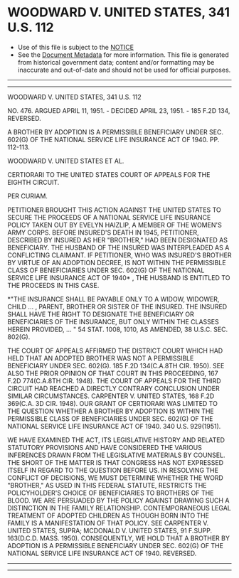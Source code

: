 ---
---

# WOODWARD V. UNITED STATES, 341 U.S. 112

* Use of this file is subject to the [NOTICE](https://github.com/publicdocs/notice/blob/master/NOTICE)
* See the [Document Metadata](../../../) for more information.
  This file is generated from historical government data; content and/or formatting may be inaccurate and out-of-date and should not be used for official purposes.

----------
----------

WOODWARD V. UNITED STATES, 341 U.S. 112

NO. 476.  ARGUED APRIL 11, 1951.  - DECIDED APRIL 23, 1951.  - 185 F.2D 134, REVERSED.

A BROTHER BY ADOPTION IS A PERMISSIBLE BENEFICIARY UNDER SEC. 602(G) OF THE NATIONAL SERVICE LIFE INSURANCE ACT OF 1940.  PP. 112-113.

WOODWARD V. UNITED STATES ET AL.

CERTIORARI TO THE UNITED STATES COURT OF APPEALS FOR THE EIGHTH CIRCUIT.

PER CURIAM.

PETITIONER BROUGHT THIS ACTION AGAINST THE UNITED STATES TO SECURE THE PROCEEDS OF A NATIONAL SERVICE LIFE INSURANCE POLICY TAKEN OUT BY EVELYN HAIZLIP, A MEMBER OF THE WOMEN'S ARMY CORPS.  BEFORE INSURED'S DEATH IN 1945, PETITIONER, DESCRIBED BY INSURED AS HER "BROTHER," HAD BEEN DESIGNATED AS BENEFICIARY.  THE HUSBAND OF THE INSURED WAS INTERPLEADED AS A CONFLICTING CLAIMANT.  IF PETITIONER, WHO WAS INSURED'S BROTHER BY VIRTUE OF AN ADOPTION DECREE, IS NOT WITHIN THE PERMISSIBLE CLASS OF BENEFICIARIES UNDER SEC. 602(G) OF THE NATIONAL SERVICE LIFE INSURANCE ACT OF 1940\* , THE HUSBAND IS ENTITLED TO THE PROCEEDS IN THIS CASE.

\*"THE INSURANCE SHALL BE PAYABLE ONLY TO A WIDOW, WIDOWER, CHILD  ... , PARENT, BROTHER OR SISTER OF THE INSURED.  THE INSURED SHALL HAVE THE RIGHT TO DESIGNATE THE BENEFICIARY OR BENEFICIARIES OF THE INSURANCE, BUT ONLY WITHIN THE CLASSES HEREIN PROVIDED,  ...  "  54 STAT. 1008, 1010, AS AMENDED, 38 U.S.C. SEC. 802(G).

THE COURT OF APPEALS AFFIRMED THE DISTRICT COURT WHICH HAD HELD THAT AN ADOPTED BROTHER WAS NOT A PERMISSIBLE BENEFICIARY UNDER SEC. 602(G).  185 F.2D 134(C.A.8TH CIR. 1950).  SEE ALSO THE PRIOR OPINION OF THAT COURT IN THIS PROCEEDING, 167 F.2D 774(C.A.8TH CIR. 1948).  THE COURT OF APPEALS FOR THE THIRD CIRCUIT HAD REACHED A DIRECTLY CONTRARY CONCLUSION UNDER SIMILAR CIRCUMSTANCES.  CARPENTER V. UNITED STATES, 168 F.2D 369(C.A. 3D CIR. 1948).  OUR GRANT OF CERTIORARI WAS LIMITED TO THE QUESTION WHETHER A BROTHER BY ADOPTION IS WITHIN THE PERMISSIBLE CLASS OF BENEFICIARIES UNDER SEC. 602(G) OF THE NATIONAL SERVICE LIFE INSURANCE ACT OF 1940.  340 U.S. 929(1951).

WE HAVE EXAMINED THE ACT, ITS LEGISLATIVE HISTORY AND RELATED STATUTORY PROVISIONS AND HAVE CONSIDERED THE VARIOUS INFERENCES DRAWN FROM THE LEGISLATIVE MATERIALS BY COUNSEL.  THE SHORT OF THE MATTER IS THAT CONGRESS HAS NOT EXPRESSED ITSELF IN REGARD TO THE QUESTION BEFORE US.  IN RESOLVING THE CONFLICT OF DECISIONS, WE MUST DETERMINE WHETHER THE WORD "BROTHER," AS USED IN THIS FEDERAL STATUTE, RESTRICTS THE POLICYHOLDER'S CHOICE OF BENEFICIARIES TO BROTHERS OF THE BLOOD.  WE ARE PERSUADED BY THE POLICY AGAINST DRAWING SUCH A DISTINCTION IN THE FAMILY RELATIONSHIP.  CONTEMPORANEOUS LEGAL TREATMENT OF ADOPTED CHILDREN AS THOUGH BORN INTO THE FAMILY IS A MANIFESTATION OF THAT POLICY.  SEE CARPENTER V. UNITED STATES, SUPRA; MCDONALD V. UNITED STATES, 91 F.SUPP.  163(D.C.D. MASS. 1950).  CONSEQUENTLY, WE HOLD THAT A BROTHER BY ADOPTION IS A PERMISSIBLE BENEFICIARY UNDER SEC. 602(G) OF THE NATIONAL SERVICE LIFE INSURANCE ACT OF 1940.  REVERSED.


----------
----------

